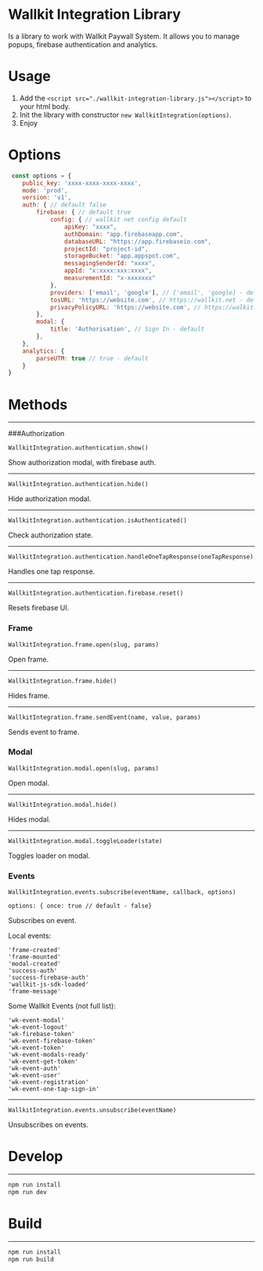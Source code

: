# Wallkit Integration Library


Is a library to work with Wallkit Paywall System. It allows you to manage popups, firebase authentication and analytics.

# Usage
1. Add the ``<script src="./wallkit-integration-library.js"></script>`` to your html body. 
2. Init the library with constructor ``new WallkitIntegration(options)``.
3. Enjoy

# Options
```js
 const options = {
    public_key: 'xxxx-xxxx-xxxx-xxxx',
    mode: 'prod',
    version: 'v1',
    auth: { // default false
        firebase: { // default true
            config: { // wallkit net config default
                apiKey: "xxxx",
                authDomain: "app.firebaseapp.com",
                databaseURL: "https://app.firebaseio.com",
                projectId: "project-id",
                storageBucket: "app.appspot.com",
                messagingSenderId: "xxxx",
                appId: "x:xxxx:xxx:xxxx",
                measurementId: "x-xxxxxxx"
            },
            providers: ['email', 'google'], // ['email', 'google] - default
            tosURL: 'https://website.com', // https://wallkit.net - default
            privacyPolicyURL: 'https://website.com', // https://walkit.net - default
        },
        modal: {
            title: 'Authorisation', // Sign In - default
        },
    },
    analytics: {
        parseUTM: true // true - default
    }
}
```

# Methods

------

###Authorization


```WallkitIntegration.authentication.show()```

Show authorization modal, with firebase auth.

***

```WallkitIntegration.authentication.hide()```

Hide authorization modal.

***

```WallkitIntegration.authentication.isAuthenticated()```

Check authorization state.

***

```WallkitIntegration.authentication.handleOneTapResponse(oneTapResponse)```

Handles one tap response.

***

```WallkitIntegration.authentication.firebase.reset()```

Resets firebase UI.


### Frame

```WallkitIntegration.frame.open(slug, params)```

Open frame.

***

```WallkitIntegration.frame.hide()```

Hides frame.

***

```WallkitIntegration.frame.sendEvent(name, value, params)```

Sends event to frame.

### Modal

```WallkitIntegration.modal.open(slug, params)```

Open modal.

***

```WallkitIntegration.modal.hide()```

Hides modal.

***

```WallkitIntegration.modal.toggleLoader(state)```

Toggles loader on modal.

### Events

```WallkitIntegration.events.subscribe(eventName, callback, options)```

```options: { once: true // default - false}```

Subscribes on event.

Local events:

```
'frame-created'
'frame-mounted'
'modal-created'
'success-auth'
'success-firebase-auth'
'wallkit-js-sdk-loaded'
'frame-message'
```

Some Wallkit Events (not full list):
```
'wk-event-modal'
'wk-event-logout'
'wk-firebase-token'
'wk-event-firebase-token'
'wk-event-token'
'wk-event-modals-ready'
'wk-event-get-token'
'wk-event-auth'
'wk-event-user'
'wk-event-registration'
'wk-event-one-tap-sign-in'
```

***

```WallkitIntegration.events.unsubscribe(eventName)```

Unsubscribes on events.


# Develop

------

```bash
npm run install
npm run dev
```

# Build

------

```bash
npm run install
npm run build
```